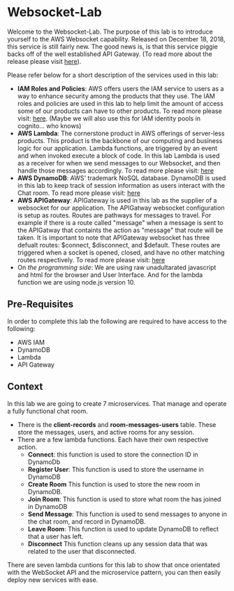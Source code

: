 # Websocket-Lab
Welcome to the Websocket-Lab. The purpose of this lab is to introduce yourself to the AWS Websocket capability.
Released on December 18, 2018, this service is still fairly new. The good news is, is that this service piggie
backs off of the well established API Gateway. (To read more about the release please visit [here](https://aws.amazon.com/blogs/compute/announcing-websocket-apis-in-amazon-api-gateway/)). 

Please refer below for a short description of the services used in this lab:
* **IAM Roles and Policies**: AWS offers users the IAM service to users as a way to enhance security among the products that they use.
The IAM roles and policies are used in this lab to help limit the amount of access some of our products can have to other products.
To read more please visit: [here](https://aws.amazon.com/iam/).
(Maybe we will also use this for IAM identity pools in cognito... who knows)
* **AWS Lambda**: The cornerstone product in AWS offerings of server-less products. This product is the backbone of our computing and business logic for our application. Lambda functions, are triggered by an event and when invoked execute a block of code. In this lab
Lambda is used as a receiver for when we send messages to our Websocket, and then handle those messages accordingly. 
To read more please visit: [here](https://aws.amazon.com/lambda/)
* **AWS DynamoDB**: AWS' trademark NoSQL database. DynamoDB is used in this lab to keep track of session information as users interact with 
the Chat room.
To read more please visit: [here](https://aws.amazon.com/dynamodb/)
* **AWS APIGateway**: APIGateway is used in this lab as the supplier of a websocket for our application. The APIGatway websocket configuration is setup as routes. Routes are pathways for messages to travel. For example if there is a route called "message" when
a message is sent to the APIGatway that containts the action as "message" that route will be taken. It is important to note that 
APIGateway websocket has three defualt routes: $connect, $disconnect, and $default. These routes are triggered when a socket is opened, closed, and have no other matching routes respectively.
To read more please visit: [here](https://aws.amazon.com/api-gateway/)
* On *the programming side*: We are using raw unadultarated javascript and html for the browser and User Interface. And for the lambda function we are using node.js version 10.

## Pre-Requisites
In order to complete this lab the following are required to have access to the following:
* AWS IAM
* DynamoDB
* Lambda
* API Gateway 

## Context
In this lab we are going to create 7 microservices. That manage and operate a fully functional chat room.

* There is the **client-records** and **room-messages-users** table. These store the messages, users, and active rooms for any session.
* There are a few lambda functions. Each have their own respective action.
    * **Connect**: this function is used to store the connection ID in DynamoDb
    * **Register User**: This function is used to store the username in DynamoDB
    * **Create Room** This function is used to store the new room in DynamoDB.
    * **Join Room**: This function is used to store what room the has joined in DynamoDB
    * **Send Message**: This function is used to send messages to anyone in the chat room, and record in DynamoDB.
    * **Leave Room**: This function is used to update DynamoDB to reflect that a user has left.
    * **Disconnect** This function cleans up any session data that was related to the user that disconnected.

There are seven lambda cuntions for this lab to show that once orientated with the WebSocket API and the microservice pattern, you can then easily deploy new services with ease.


